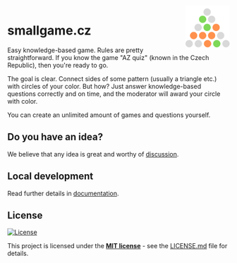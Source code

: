 <img height="100" align="right" src="./panel/public/logo/favicon_1024_1024.png">

# smallgame.cz

Easy knowledge-based game. Rules are pretty straightforward. If you know the game "AZ quiz" (known in the Czech Republic), then you're ready to go.

The goal is clear. Connect sides of some pattern (usually a triangle etc.) with circles of your color. But how? Just answer knowledge-based questions correctly and on time, and the moderator will award your circle with color.

You can create an unlimited amount of games and questions yourself.

## Do you have an idea?

We believe that any idea is great and worthy of [discussion](https://github.com/danielrataj/smallgamecz/discussions).

## Local development

Read further details in [documentation](./docs/development.md).

## License

[![License](http://img.shields.io/:license-mit-blue.svg?style=flat-square)](http://badges.mit-license.org)

This project is licensed under the **[MIT license](http://opensource.org/licenses/mit-license.php)** - see the [LICENSE.md](/LICENSE.md) file for details.

